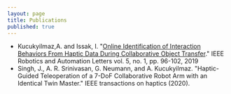 ```yaml
---
layout: page
title: Publications
published: true
---
```

- Kucukyilmaz,A. and Issak, I. "[Online Identification of Interaction Behaviors From Haptic Data During Collaborative Object Transfer](http://eprints.lincoln.ac.uk/id/eprint/37631/1/Kucukyilmaz-Humanoids19-OnlineClassification.pdf)." IEEE Robotics and Automation Letters vol. 5, no. 1, pp. 96-102, 2019
- Singh, J., A. R. Srinivasan, G. Neumann, and A. Kucukyilmaz. "Haptic-Guided Teleoperation of a 7-DoF Collaborative Robot Arm with an Identical Twin Master." IEEE transactions on haptics (2020).